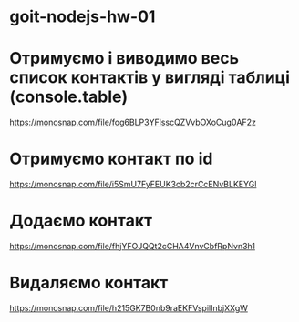 # goit-nodejs-hw-01

# Отримуємо і виводимо весь список контактів у вигляді таблиці (console.table)
https://monosnap.com/file/fog6BLP3YFlsscQZVvbOXoCug0AF2z


# Отримуємо контакт по id
https://monosnap.com/file/i5SmU7FyFEUK3cb2crCcENvBLKEYGl


# Додаємо контакт
https://monosnap.com/file/fhjYFOJQQt2cCHA4VnvCbfRpNvn3h1

# Видаляємо контакт
https://monosnap.com/file/h215GK7B0nb9raEKFVspilInbjXXgW
